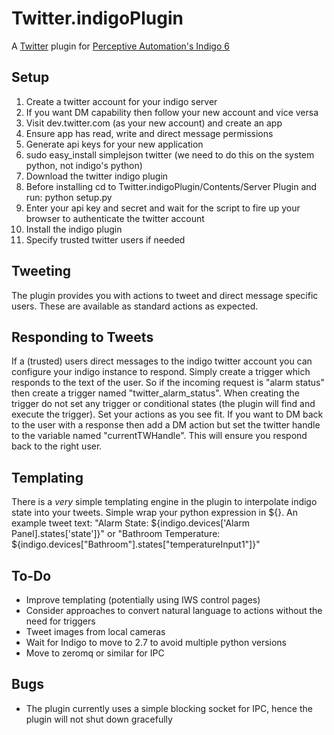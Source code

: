 Twitter.indigoPlugin
==================

A [Twitter](http://www.twitter.com) plugin for [Perceptive Automation's Indigo 6](http://www.perceptiveautomation.com/indigo/index.html)

Setup
-----

1. Create a twitter account for your indigo server
2. If you want DM capability then follow your new account and vice versa
3. Visit dev.twitter.com (as your new account) and create an app
4. Ensure app has read, write and direct message permissions
5. Generate api keys for your new application
6. sudo easy_install simplejson twitter (we need to do this on the system python, not indigo's python)
7. Download the twitter indigo plugin
8. Before installing cd to Twitter.indigoPlugin/Contents/Server Plugin and run: python setup.py 
9. Enter your api key and secret and wait for the script to fire up your browser to authenticate the twitter account
10. Install the indigo plugin
11. Specify trusted twitter users if needed

Tweeting
--------

The plugin provides you with actions to tweet and direct message specific users.  These are available as standard actions as expected.

Responding to Tweets
--------------------

If a (trusted) users direct messages to the indigo twitter account you can configure your indigo instance to respond. Simply create a trigger which responds to the text of the user.  So if the incoming request is "alarm status" then create a trigger named "twitter\_alarm\_status".  When creating the trigger do not set any trigger or conditional states (the plugin will find and execute the trigger).  Set your actions as you see fit.  If you want to DM back to the user with a response then add a DM action but set the twitter handle to the variable named "currentTWHandle".  This will ensure you respond back to the right user.

Templating
----------

There is a *very* simple templating engine in the plugin to interpolate indigo state into your tweets.  Simple wrap your python expression in ${}.  An example tweet text: "Alarm State: ${indigo.devices['Alarm Panel].states['state']}" or "Bathroom Temperature: ${indigo.devices["Bathroom"].states["temperatureInput1"]}"

To-Do
-----

* Improve templating (potentially using IWS control pages)
* Consider approaches to convert natural language to actions without the need for triggers
* Tweet images from local cameras
* Wait for Indigo to move to 2.7 to avoid multiple python versions
* Move to zeromq or similar for IPC

Bugs
----

* The plugin currently uses a simple blocking socket for IPC, hence the plugin will not shut down gracefully